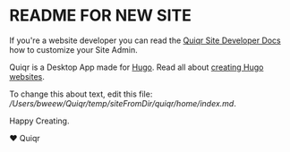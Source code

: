 # README FOR NEW SITE

If you're a website developer you can read the [Quiqr Site Developer
Docs](https://book.quiqr.org/)
how to customize your Site Admin.

Quiqr is a Desktop App made for [Hugo](https://gohugo.io). Read all about
[creating Hugo websites](https://gohugo.io/getting-started/quick-start/).

To change this about text, edit this file: */Users/bweew/Quiqr/temp/siteFromDir/quiqr/home/index.md*.

Happy Creating.

❤️ Quiqr
